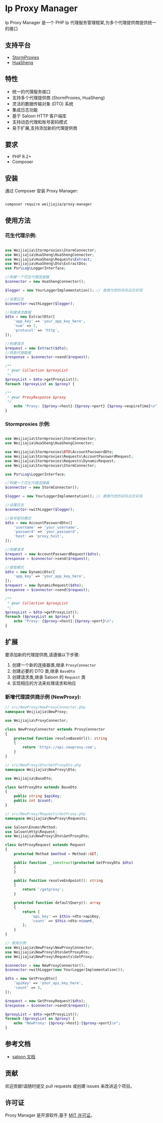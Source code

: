 # Ip Proxy Manager

Ip Proxy Manager 是一个 PHP Ip 代理服务管理框架,为多个代理提供商提供统一的接口

## 支持平台
- [StormProxies](https://www.stormproxies.cn/)
- [HuaSheng](https://ip.huashengdaili.com/)

## 特性

- 统一的代理服务接口
- 支持多个代理提供商 (StormProxies, HuaSheng)
- 灵活的数据传输对象 (DTO) 系统
- 集成日志功能
- 基于 Saloon HTTP 客户端库
- 支持动态代理和账号密码模式
- 易于扩展,支持添加新的代理提供商

## 要求

- PHP 8.2+
- Composer

## 安装

通过 Composer 安装 Proxy Manager:

```bash

composer require weijiajia/proxy-manager
```

## 使用方法

### 花生代理示例:

```php

use Weijiajia\Stormproxies\StormConnector;
use Weijiajia\HuaSheng\HuaShengConnector;
use Weijiajia\HuaSheng\Requests\Extract;
use Weijiajia\HuaSheng\Dto\ExtractDto;
use Psr\Log\LoggerInterface;

//构建一个花生代理连接器
$connector = new HuaShengConnector();

$logger = new YourLoggerImplementation(); // 替换为您的实际日志实现

//设置日志
$connector->withLogger($logger);

//构建请求数据
$dto = new ExtractDto([
    'app_key' => 'your_app_key_here',
    'num' => 1,
    'protocol' => 'http',
]);

//构建请求
$request = new Extract($dto);
//获取代理数据
$response = $connector->send($request);

/**
 * @var Collection $proxyList
 */
$proxyList = $dto->getProxyList();
foreach ($proxyList as $proxy) {

/**
 * @var ProxyResponse $proxy
 */
    echo "Proxy: {$proxy->host}:{$proxy->port} {$proxy->expireTime}\n";
}


```


### Stormproxies 示例:

```php

use Weijiajia\Stormproxies\StormConnector;
use Weijiajia\HuaSheng\HuaShengConnector;

use Weijiajia\Stormproxies\DTO\AccountPasswordDto;
use Weijiajia\Stormproxies\Requests\AccountPasswordRequest;
use Weijiajia\Stormproxies\Requests\DynamicRequest;
use Weijiajia\Stormproxies\StormConnector;

use Psr\Log\LoggerInterface;

//构建一个花生代理连接器
$connector = new StormConnector();

$logger = new YourLoggerImplementation(); // 替换为您的实际日志实现

//设置日志
$connector->withLogger($logger);

//账号密码模式
$dto = new AccountPasswordDto([
    'username' => 'your_username',
    'password' => 'your_password',
    'host' => 'proxy_host',
]);

//构建请求
$request = new AccountPasswordRequest($dto);
$response = $connector->send($request);

//提取模式
$dto = new DynamicDto([
    'app_key' => 'your_app_key_here',
]);
$request = new DynamicRequest($dto);
$response = $connector->send($request);

/**
 * @var Collection $proxyList
 */
$proxyList = $dto->getProxyList();
foreach ($proxyList as $proxy) {
    echo "Proxy: {$proxy->host}:{$proxy->port}\n";
}

```

## 扩展

要添加新的代理提供商,请遵循以下步骤:
1. 创建一个新的连接器类,继承 `ProxyConnector`
2. 创建必要的 DTO 类,继承 `BaseDto`
3. 创建请求类,继承 Saloon 的 `Request` 类
4. 实现相应的方法来处理请求和响应

### 新增代理提供商示例 (NewProxy):

```php
// src/NewProxy/NewProxyConnector.php
namespace Weijiajia\NewProxy;

use Weijiajia\ProxyConnector;

class NewProxyConnector extends ProxyConnector
{
    protected function resolveBaseUrl(): string
    {
        return 'https://api.newproxy.com';
    }
}

// src/NewProxy/Dto/GetProxyDto.php
namespace Weijiajia\NewProxy\Dto;

use Weijiajia\BaseDto;

class GetProxyDto extends BaseDto
{
    public string $apiKey;
    public int $count;
}

// src/NewProxy/Requests/GetProxy.php
namespace Weijiajia\NewProxy\Requests;

use Saloon\Enums\Method;
use Saloon\Http\Request;
use Weijiajia\NewProxy\Dto\GetProxyDto;

class GetProxyRequest extends Request
{
    protected Method $method = Method::GET;

    public function __construct(protected GetProxyDto $dto)
    {
    }

    public function resolveEndpoint(): string
    {
        return '/getproxy';
    }

    protected function defaultQuery(): array
    {
        return [
            'api_key' => $this->dto->apiKey,
            'count' => $this->dto->count,
        ];
    }
}

// 使用示例
use Weijiajia\NewProxy\NewProxyConnector;
use Weijiajia\NewProxy\Dto\GetProxyDto;
use Weijiajia\NewProxy\Requests\GetProxy;

$connector = new NewProxyConnector();
$connector->withLogger(new YourLoggerImplementation());

$dto = new GetProxyDto([
    'apiKey' => 'your_api_key_here',
    'count' => 5,
]);

$request = new GetProxyRequest($dto);
$response = $connector->send($request);

$proxyList = $dto->getProxyList();
foreach ($proxyList as $proxy) {
    echo "NewProxy: {$proxy->host}:{$proxy->port}\n";
}
```

## 参考文档
- [saloon 文档](https://docs.saloon.dev/)

## 贡献
欢迎贡献!请随时提交 pull requests 或创建 issues 来改进这个项目。

## 许可证
Proxy Manager 是开源软件,基于 [MIT 许可证](LICENSE.md)。
